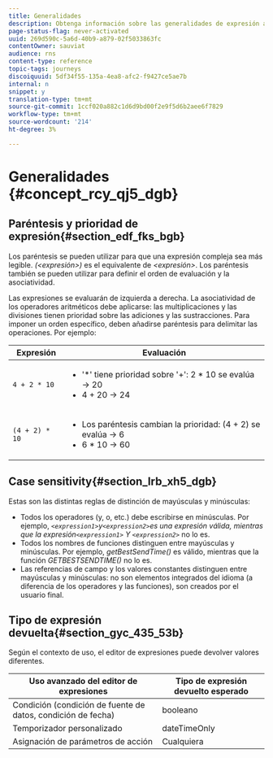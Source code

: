 ```yaml
---
title: Generalidades
description: Obtenga información sobre las generalidades de expresión avanzada
page-status-flag: never-activated
uuid: 269d590c-5a6d-40b9-a879-02f5033863fc
contentOwner: sauviat
audience: rns
content-type: reference
topic-tags: journeys
discoiquuid: 5df34f55-135a-4ea8-afc2-f9427ce5ae7b
internal: n
snippet: y
translation-type: tm+mt
source-git-commit: 1ccf020a882c1d6d9bd00f2e9f5d6b2aee6f7829
workflow-type: tm+mt
source-wordcount: '214'
ht-degree: 3%

---
```



# Generalidades {#concept_rcy_qj5_dgb}

## Paréntesis y prioridad de expresión{#section_edf_fks_bgb}

Los paréntesis se pueden utilizar para que una expresión compleja sea más legible. _(&lt;expresión>)_ es el equivalente de _&lt;expresión>_. Los paréntesis también se pueden utilizar para definir el orden de evaluación y la asociatividad.

Las expresiones se evaluarán de izquierda a derecha. La asociatividad de los operadores aritméticos debe aplicarse: las multiplicaciones y las divisiones tienen prioridad sobre las adiciones y las sustracciones. Para imponer un orden específico, deben añadirse paréntesis para delimitar las operaciones. Por ejemplo:

<!--```5 + 2 * 10 = 25, and (5 + 2) * 10 = 70```-->

| Expresión | Evaluación |
|--- |--- |
| `4 + 2 * 10` | <ul><li>&#39;*&#39; tiene prioridad sobre &#39;+&#39;: 2 * 10 se evalúa → 20</li><li>4 + 20 → 24</li></ul> |
| `(4 + 2) * 10` | <ul><li>Los paréntesis cambian la prioridad: (4 + 2) se evalúa → 6</li><li> 6 * 10 → 60</li></ul> |

## Case sensitivity{#section_lrb_xh5_dgb}

Estas son las distintas reglas de distinción de mayúsculas y minúsculas:

* Todos los operadores (y, o, etc.) debe escribirse en minúsculas. Por ejemplo, _`<expression1>`y`<expression2>`_es una expresión válida, mientras que la expresión_`<expression1>` Y `<expression2>`_ no lo es.
* Todos los nombres de funciones distinguen entre mayúsculas y minúsculas. Por ejemplo, _getBestSendTime()_ es válido, mientras que la función _GETBESTSENDTIME()_ no lo es.
* Las referencias de campo y los valores constantes distinguen entre mayúsculas y minúsculas: no son elementos integrados del idioma (a diferencia de los operadores y las funciones), son creados por el usuario final.

## Tipo de expresión devuelta{#section_gyc_435_53b}

Según el contexto de uso, el editor de expresiones puede devolver valores diferentes.

| Uso avanzado del editor de expresiones | Tipo de expresión devuelto esperado |
|--- |--- |
| Condición (condición de fuente de datos, condición de fecha) | booleano |
| Temporizador personalizado | dateTimeOnly |
| Asignación de parámetros de acción | Cualquiera |
